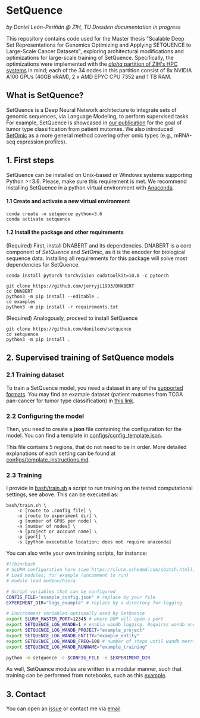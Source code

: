 # SetQuence
*by Daniel León-Periñán @ ZIH, TU Dresden*
*documentation in progress*

This repository contains code used for the Master thesis "Scalable Deep Set Representations for Genomics Optimizing and Applying SETQUENCE to Large-Scale Cancer Datasets", exploring architectural modifications and optimizations for large-scale training of SetQuence. Specifically, the optimizations were implemented with the [*alpha* partition of ZIH's HPC systems](https://doc.zih.tu-dresden.de/jobs_and_resources/alpha_centauri/) in mind; each of the 34 nodes in this partition consist of 8x NVIDIA A100 GPUs (40GB vRAM), 2 x AMD EPYC CPU 7352 and 1 TB RAM.

## What is SetQuence?
SetQuence is a Deep Neural Network architecture to integrate sets of genomic sequences, via Language Modeling, to perform supervised tasks. For example, SetQuence is showcased in [our publication](https://ieeexplore.ieee.org/document/9863058/) for the goal of tumor type classification from patient mutomes. We also introduced [SetOmic](https://github.com/danilexn/nebis) as a more general method covering other omic types (e.g., mRNA-seq expression profiles).

## 1. First steps
SetQuence can be installed on Unix-based or Windows systems supporting Python >=3.6. Please, make sure this requirement is met. We recommend installing SetQuence in a python virtual environment with [Anaconda](https://docs.anaconda.com/anaconda/install/linux/).

#### 1.1 Create and activate a new virtual environment

```
conda create -n setquence python=3.6
conda activate setquence
```

#### 1.2 Install the package and other requirements

(Required) First, install DNABERT and its dependencies. DNABERT is a core component of _SetQuence_ and _SetOmic_, as it is the encoder for biological sequence data. Installing all requirements for this package will solve most dependencies for SetQuence.

```
conda install pytorch torchvision cudatoolkit=10.0 -c pytorch

git clone https://github.com/jerryji1993/DNABERT
cd DNABERT
python3 -m pip install --editable .
cd examples
python3 -m pip install -r requirements.txt
```

(Required) Analogously, proceed to install SetQuence

```
git clone https://github.com/danilexn/setquence
cd setquence
python3 -m pip install .
```

## 2. Supervised training of SetQuence models
### 2.1 Training dataset
To train a SetQuence model, you need a dataset in any of the [supported formats](). You may find an example dataset (patient mutomes from TCGA pan-cancer for tumor type classification) in [this link](https://drive.google.com/drive/folders/112uxBhJ2XHxruYcVkxhm5qTizyUaME6y).

### 2.2 Configuring the model
Then, you need to create a **json** file containing the configuration for the model. You can find a template in [configs/config_template.json](https://github.com/danilexn/setquence/blob/main/configs/config_template.json). 

This file contains 5 regions, that do not need to be in order. More detailed explanations of each setting can be found at [configs/template_instructions.md](https://github.com/danilexn/setquence/blob/main/configs/template_instructions.md). 

### 2.3 Training
I provide in [bash/train.sh](https://github.com/danilexn/setquence/blob/main/bash/train.sh) a script to run training on the tested computational settings, see above. This can be executed as:

```
bash/train.sh \
    -c [route to .config file] \
    -e [route to experiment dir] \
    -g [number of GPUS per node] \
    -n [number of nodes] \
    -a [project or account name] \
    -p [port] \
    -s [python executable location; does not require anaconda]
```

You can also write your own training scripts, for instance:
```bash
#!/bin/bash
# SLURM configuration here (see https://slurm.schedmd.com/sbatch.html); for example:
# Load modules; for example (uncomment to run)
# module load modenv/hiera 

# Script variables that can be configured
CONFIG_FILE="example_config.json" # replace by your file
EXPERIMENT_DIR="logs_example" # replace by a directory for logging

# Environment variables optionally used by SetQuence
export SLURM_MASTER_PORT=12345 # where DDP will open a port
export SETQUENCE_LOG_WANDB=1 # enabla wandb logging. Requires wandb and configuring and account
export SETQUENCE_LOG_WANDB_PROJECT="example_project"
export SETQUENCE_LOG_WANDB_ENTITY="example_entity"
export SETQUENCE_LOG_WANDB_FREQ=100 # number of steps until wandb metrics are updated
export SETQUENCE_LOG_WANDB_RUNNAME="example_training"

python -m setquence -c $CONFIG_FILE -e $EXPERIMENT_DIR
```

As well, SetQuence modules are written in a modular manner, such that training can be performed from notebooks, such as this [example](https://github.com/danilexn/setquence/blob/main/notebooks/train_example.ipynb).


## 3. Contact
You can open an [issue](https://github.com/danilexn/setquence/issues/new/choose) or contact me via [email](mailto://daniel.leon-perinan@mailbox.tu-dresden.de)
